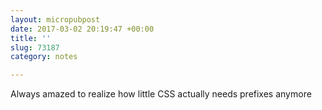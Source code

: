 ```yaml
---
layout: micropubpost
date: 2017-03-02 20:19:47 +00:00
title: ''
slug: 73187
category: notes

---
```

Always amazed to realize how little CSS actually needs prefixes anymore
